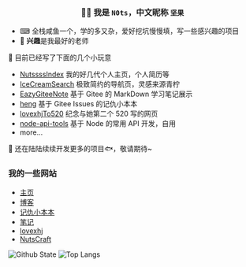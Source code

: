 ### <div align="center">🧑‍💻 我是 <code>N0ts</code>，中文昵称 <code>坚果</code></div>
  
  
+ ⌨ 全栈咸鱼一个，学的多又杂，爱好挖坑慢慢填，写一些感兴趣的项目  
+ 🔋 **兴趣**是我最好的老师  

📁 目前已经写了下面的几个小玩意  

+ [NutssssIndex](https://github.com/n0tssss/NutssssIndex) 我的好几代个人主页，个人简历等
+ [IceCreamSearch](https://github.com/n0tssss/IceCreamSearch) 极致简约的导航页，灵感来源青柠
+ [EazyGiteeNote](https://github.com/n0tssss/EazyGiteeNote) 基于 Gitee 的 MarkDown 学习笔记展示
+ [heng](https://github.com/n0tssss/heng) 基于 Gitee Issues 的记仇小本本
+ [lovexhjTo520](https://github.com/n0tssss/lovexhjTo520) 纪念与她第二个 520 写的网页
+ [node-api-tools](https://github.com/n0tssss/node-api-tools) 基于 Node 的常用 API 开发，自用
+ more...

💼 还在陆陆续续开发更多的项目🐟，敬请期待~

### 我的一些网站

+ [主页](https://n0ts.cn/)
+ [博客](https://blog.n0ts.cn/)
+ [记仇小本本](https://heng.n0ts.cn/)
+ [笔记](https://note.n0ts.cn/)
+ [lovexhj](https://lovexhj.cn/)
+ [NutsCraft](https://mc.n0ts.cn/)

![Github State](https://github-readme-stats.vercel.app/api?username=n0tssss&theme=radical)
![Top Langs](https://github-readme-stats.vercel.app/api/top-langs/?username=n0tssss&theme=radical)
